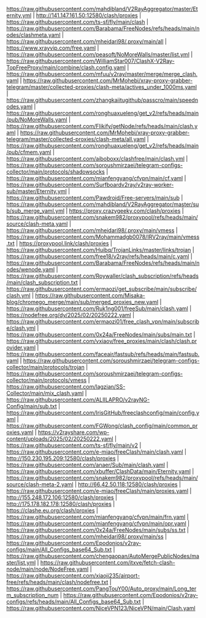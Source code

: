 https://raw.githubusercontent.com/mahdibland/V2RayAggregator/master/Eternity.yml         |      http://141.147.161.50:12580/clash/proxies         |      https://raw.githubusercontent.com/ts-sf/fly/main/clash         |      https://raw.githubusercontent.com/Barabama/FreeNodes/refs/heads/main/nodes/clashmeta.yaml         |      https://raw.githubusercontent.com/mheidari98/.proxy/main/all         |      https://www.xrayvip.com/free.yaml         |      https://raw.githubusercontent.com/peasoft/NoMoreWalls/master/list.yml         |      https://raw.githubusercontent.com/WilliamStar007/ClashX-V2Ray-TopFreeProxy/main/combine/clash.config.yaml         |      https://raw.githubusercontent.com/mfuu/v2ray/master/merge/merge_clash.yaml         |      https://raw.githubusercontent.com/MrMohebi/xray-proxy-grabber-telegram/master/collected-proxies/clash-meta/actives_under_1000ms.yaml         |      https://raw.githubusercontent.com/zhangkaiitugithub/passcro/main/speednodes.yaml         |      https://raw.githubusercontent.com/ronghuaxueleng/get_v2/refs/heads/main/pub/NoMoreWalls.yaml         |      https://raw.githubusercontent.com/Flikify/getNode/refs/heads/main/clash.yaml         |      https://raw.githubusercontent.com/MrMohebi/xray-proxy-grabber-telegram/master/collected-proxies/clash-meta/all.yaml         |      https://raw.githubusercontent.com/ronghuaxueleng/get_v2/refs/heads/main/pub/cfmem.yaml         |      https://raw.githubusercontent.com/aiboboxx/clashfree/main/clash.yml         |      https://raw.githubusercontent.com/soroushmirzaei/telegram-configs-collector/main/protocols/shadowsocks         |      https://raw.githubusercontent.com/mianfengyang/cfvpn/main/cf.yaml         |      https://raw.githubusercontent.com/Surfboardv2ray/v2ray-worker-sub/master/Eternity.yml         |      https://raw.githubusercontent.com/Pawdroid/Free-servers/main/sub         |      https://raw.githubusercontent.com/mahdibland/V2RayAggregator/master/sub/sub_merge_yaml.yml         |      https://proxy.crazygeeky.com/clash/proxies         |      https://raw.githubusercontent.com/snakem982/proxypool/refs/heads/main/source/clash-meta.yaml         |      https://raw.githubusercontent.com/mheidari98/.proxy/main/vmess         |      https://raw.githubusercontent.com/Mohammadgb0078/IRV2ray/main/vmess.txt         |      https://proxypool.link/clash/proxies         |      https://raw.githubusercontent.com/Huibq/TrojanLinks/master/links/trojan         |      https://raw.githubusercontent.com/free18/v2ray/refs/heads/main/c.yaml         |      https://raw.githubusercontent.com/Barabama/FreeNodes/refs/heads/main/nodes/wenode.yaml         |      https://raw.githubusercontent.com/Roywaller/clash_subscription/refs/heads/main/clash_subscription.txt         |      https://raw.githubusercontent.com/ermaozi/get_subscribe/main/subscribe/clash.yml         |      https://raw.githubusercontent.com/Misaka-blog/chromego_merge/main/sub/merged_proxies_new.yaml         |      https://raw.githubusercontent.com/Ruk1ng001/freeSub/main/clash.yaml         |      https://nodefree.org/dy/2025/02/20250222.yaml         |      https://raw.githubusercontent.com/ermaozi01/free_clash_vpn/main/subscribe/clash.yml         |      https://raw.githubusercontent.com/0x24a/FreeNodes/main/subs/main.txt         |      https://raw.githubusercontent.com/vxiaov/free_proxies/main/clash/clash.provider.yaml         |      https://raw.githubusercontent.com/faceair/fastsub/refs/heads/main/fastsub.yaml         |      https://raw.githubusercontent.com/soroushmirzaei/telegram-configs-collector/main/protocols/trojan         |      https://raw.githubusercontent.com/soroushmirzaei/telegram-configs-collector/main/protocols/vmess         |      https://raw.githubusercontent.com/lagzian/SS-Collector/main/mix_clash.yaml         |      https://raw.githubusercontent.com/ALIILAPRO/v2rayNG-Config/main/sub.txt         |      https://raw.githubusercontent.com/IrisGitHub/freeclashconfig/main/config.yaml         |      https://raw.githubusercontent.com/FGWong/clash_config/main/common_proxies.yaml         |      https://v2rayshare.com/wp-content/uploads/2025/02/20250222.yaml         |      https://raw.githubusercontent.com/ts-sf/fly/main/v2         |      https://raw.githubusercontent.com/e-miao/freeClash/main/clash.yaml         |      http://150.230.195.209:12580/clash/proxies         |      https://raw.githubusercontent.com/anaer/Sub/main/clash.yaml         |      https://raw.githubusercontent.com/xbuffer/ClashData/main/Eternity.yaml         |      https://raw.githubusercontent.com/snakem982/proxypool/refs/heads/main/source/clash-meta-2.yaml         |      http://66.42.50.118:12580/clash/proxies         |      https://raw.githubusercontent.com/e-miao/freeClash/main/proxies.yaml         |      http://155.248.172.106:12580/clash/proxies         |      http://175.178.182.178:12580/clash/proxies         |      https://clashe.eu.org/clash/proxies         |      https://raw.githubusercontent.com/mianfengyang/cfvpn/main/frn.yaml         |      https://raw.githubusercontent.com/mianfengyang/cfvpn/main/opr.yaml         |      https://raw.githubusercontent.com/0x24a/FreeNodes/main/subs/ss.txt         |      https://raw.githubusercontent.com/mheidari98/.proxy/main/ss         |      https://raw.githubusercontent.com/Epodonios/v2ray-configs/main/All_Configs_base64_Sub.txt         |      https://raw.githubusercontent.com/chengaopan/AutoMergePublicNodes/master/list.yml         |      https://raw.githubusercontent.com/itxve/fetch-clash-node/main/node/NodeFree.yaml         |      https://raw.githubusercontent.com/xiaoji235/airport-free/refs/heads/main/clash/nodefree.txt         |      https://raw.githubusercontent.com/PangTouY00/Auto_proxy/main/Long_term_subscription_num         |      https://raw.githubusercontent.com/Epodonios/v2ray-configs/refs/heads/main/All_Configs_base64_Sub.txt         |      https://raw.githubusercontent.com/NiceVPN123/NiceVPN/main/Clash.yaml
